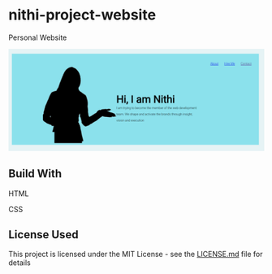 # nithi-project-website

Personal Website

<img src="image/tempsnip.png" alt="homepage screenshot">


## Build With		
<p>HTML</p>
<p>CSS</p>

## License Used

This project is licensed under the MIT License - see the [LICENSE.md](LICENSE.md) file for details


